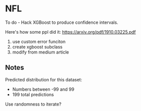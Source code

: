# NFL

To do -  Hack XGBoost to produce confidence intervals.

Here's how some ppl did it: https://arxiv.org/pdf/1910.03225.pdf

1. use custom error funciton
2. create xgboost subclass
3. modify from medium article

## Notes
Predicted distribution for this dataset:
- Numbers between -99 and 99
- 199 total predictions

Use randomness to iterate?
